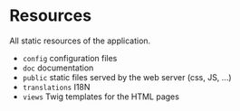 # Resources

All static resources of the application.

  * `config` configuration files
  * `doc` documentation
  * `public` static files served by the web server (css, JS, ...)
  * `translations` I18N
  * `views` Twig templates for the HTML pages

